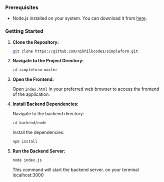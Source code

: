 ### Prerequisites
- Node.js installed on your system. You can download it from [here](https://nodejs.org/).

### Getting Started

1. **Clone the Repository:**

    ```bash
    git clone https://github.com/nikhilkcodes/simpleform.git
    ```

2. **Navigate to the Project Directory:**

    ```bash
    cd simpleform-master
    ```

3. **Open the Frontend:**

    Open `index.html` in your preferred web browser to access the frontend of the application.

4. **Install Backend Dependencies:**

    Navigate to the backend directory:

    ```bash
    cd backend/node
    ```

    Install the dependencies:

    ```bash
    npm install
    ```

5. **Run the Backend Server:**

    ```bash
    node index.js
    ```

    This command will start the backend server. on your terminal localhost:3000
